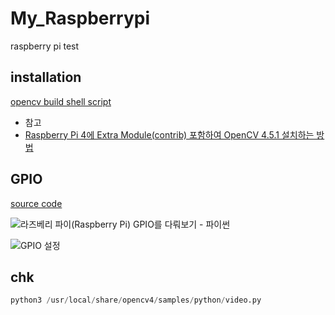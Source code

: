 # My_Raspberrypi
raspberry pi test

## installation

[opencv build shell script](./install/pi_opencv_build_1.sh)

* 참고
* [Raspberry Pi 4에 Extra Module(contrib) 포함하여 OpenCV 4.5.1 설치하는 방법](https://webnautes.tistory.com/916)
 

## GPIO

[source code](./src/with_btn)


![라즈베리 파이(Raspberry Pi) GPIO를 다뤄보기 - 파이썬](https://m.blog.naver.com/chandong83/220905339312)


![GPIO 설정](https://mblogthumb-phinf.pstatic.net/MjAxNzAxMDdfODkg/MDAxNDgzNzkyNTc1ODQx.Zdw5-gDt1C-gGmxLmFtIinNLpu3wi3URCGYTdVPmaakg.AfUxK97CsXchp0AEk5lJydHVXTVEkrhsgrxdft3V810g.JPEG.chandong83/image_5940415111483792559665.jpg?type=w800)


## chk

```python
python3 /usr/local/share/opencv4/samples/python/video.py
```